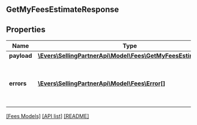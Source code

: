 ## GetMyFeesEstimateResponse

## Properties

Name | Type | Description | Notes
------------ | ------------- | ------------- | -------------
**payload** | [**\Evers\SellingPartnerApi\Model\Fees\GetMyFeesEstimateResult**](GetMyFeesEstimateResult.md) |  | [optional]
**errors** | [**\Evers\SellingPartnerApi\Model\Fees\Error[]**](Error.md) | A list of error responses returned when a request is unsuccessful. | [optional]

[[Fees Models]](../) [[API list]](../../Api) [[README]](../../../README.md)
